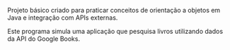 Projeto básico criado para praticar conceitos de orientação a objetos em Java e integração com APIs externas.

Este programa simula uma aplicação que pesquisa livros utilizando dados da API do Google Books.
